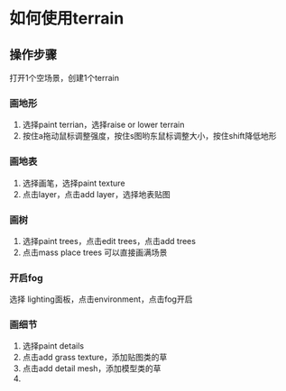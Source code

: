 # 如何使用terrain

## 操作步骤

打开1个空场景，创建1个terrain

### 画地形

1. 选择paint terrian，选择raise or lower terrain
2. 按住a拖动鼠标调整强度，按住s图哟东鼠标调整大小，按住shift降低地形

### 画地表

1. 选择画笔，选择paint texture
2. 点击layer，点击add layer，选择地表贴图



### 画树

1. 选择paint trees，点击edit trees，点击add trees
2. 点击mass place trees 可以直接画满场景

### 开启fog

选择 lighting面板，点击environment，点击fog开启



### 画细节

1. 选择paint details
2. 点击add grass texture，添加贴图类的草
3. 点击add detail mesh，添加模型类的草
4.
